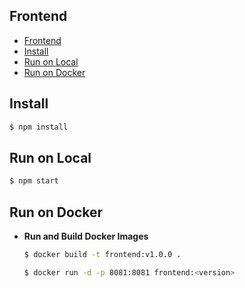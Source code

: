 ## Frontend

- [Frontend](#frontend)
- [Install](#install)
- [Run on Local](#run-on-local)
- [Run on Docker](#run-on-docker)

## Install

```sh
$ npm install
```

## Run on Local

```sh
$ npm start
```

## Run on Docker

- **Run and Build Docker Images**

  ```sh
  $ docker build -t frontend:v1.0.0 .
  ```

  ```sh
  $ docker run -d -p 8081:8081 frontend:<version>
  ```
